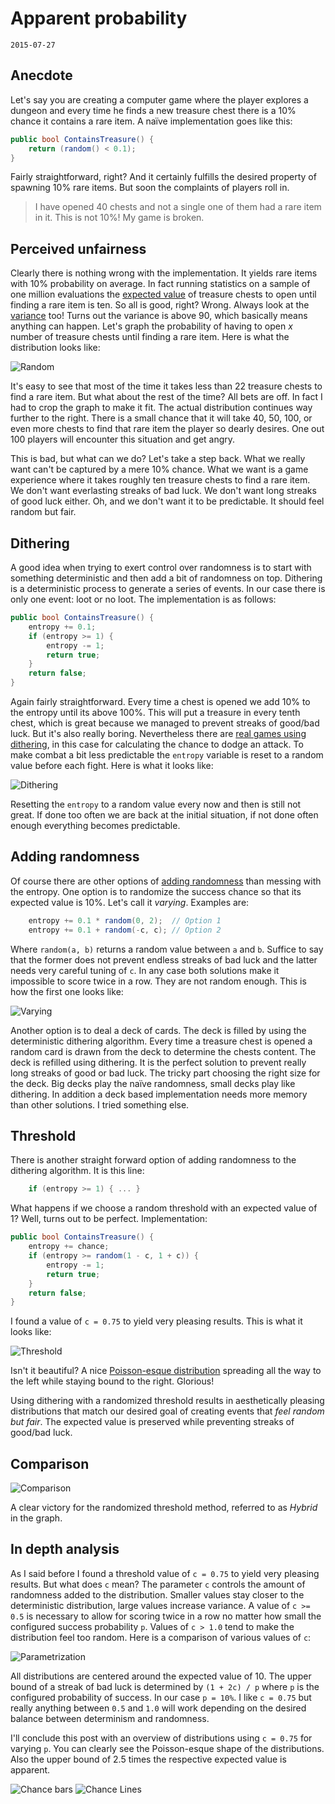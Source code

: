 # Apparent probability
`2015-07-27`

## Anecdote

Let's say you are creating a computer game where the player explores a dungeon and every time he finds a new treasure chest there is a 10% chance it contains a rare item. A naïve implementation goes like this:

```csharp
public bool ContainsTreasure() {
    return (random() < 0.1);
}
```

Fairly straightforward, right? And it certainly fulfills the desired property of spawning 10% rare items. But soon the complaints of players roll in.
> I have opened 40 chests and not a single one of them had a rare item in it. This is not 10%! My game is broken.

## Perceived unfairness

Clearly there is nothing wrong with the implementation. It yields rare items with 10% probability on average. In fact running statistics on a sample of one million evaluations the [expected value](https://en.wikipedia.org/wiki/Expected_value) of treasure chests to open until finding a rare item is ten. So all is good, right? Wrong. Always look at the [variance](https://en.wikipedia.org/wiki/Variance) too! Turns out the variance is above 90, which basically means anything can happen. Let's graph the probability of having to open *x* number of treasure chests until finding a rare item. Here is what the distribution looks like:

![Random](apparent-probability/random.png)

It's easy to see that most of the time it takes less than 22 treasure chests to find a rare item. But what about the rest of the time? All bets are off. In fact I had to crop the graph to make it fit. The actual distribution continues way further to the right. There is a small chance that it will take 40, 50, 100, or even more chests to find that rare item the player so dearly desires. One out 100 players will encounter this situation and get angry.

This is bad, but what can we do? Let's take a step back. What we really want can't be captured by a mere 10% chance. What we want is a game experience where it takes roughly ten treasure chests to find a rare item. We don't want everlasting streaks of bad luck. We don't want long streaks of good luck either. Oh, and we don't want it to be predictable. It should feel random but fair.

## Dithering

A good idea when trying to exert control over randomness is to start with something deterministic and then add a bit of randomness on top. Dithering is a deterministic process to generate a series of events. In our case there is only one event: loot or no loot. The implementation is as follows:

```csharp
public bool ContainsTreasure() {
    entropy += 0.1;
    if (entropy >= 1) {
        entropy -= 1;
        return true;
    }
    return false;
}
```

Again fairly straightforward. Every time a chest is opened we add 10% to the entropy until its above 100%. This will put a treasure in every tenth chest, which is great because we managed to prevent streaks of good/bad luck. But it's also really boring. Nevertheless there are [real games using dithering](http://pathofexile.gamepedia.com/Evasion#Mechanics), in this case for calculating the chance to dodge an attack. To make combat a bit less predictable the `entropy` variable is reset to a random value before each fight. Here is what it looks like:

![Dithering](apparent-probability/dithering.png)

Resetting the `entropy` to a random value every now and then is still not great. If done too often we are back at the initial situation, if not done often enough everything becomes predictable.

## Adding randomness

Of course there are other options of [adding randomness](http://gamedev.stackexchange.com/a/95696/6655) than messing with the entropy. One option is to randomize the success chance so that its expected value is 10%. Let's call it *varying*. Examples are:

```csharp
    entropy += 0.1 * random(0, 2);  // Option 1
    entropy += 0.1 + random(-c, c); // Option 2
```

Where `random(a, b)` returns a random value between `a` and `b`. Suffice to say that the former does not prevent endless streaks of bad luck and the latter needs very careful tuning of `c`. In any case both solutions make it impossible to score twice in a row. They are not random enough. This is how the first one looks like:

![Varying](apparent-probability/varying.png)

Another option is to deal a deck of cards. The deck is filled by using the deterministic dithering algorithm. Every time a treasure chest is opened a random card is drawn from the deck to determine the chests content. The deck is refilled using dithering. It is the perfect solution to prevent really long streaks of good or bad luck. The tricky part choosing the right size for the deck. Big decks play the naïve randomness, small decks play like dithering. In addition a deck based implementation needs more memory than other solutions. I tried something else.

## Threshold

There is another straight forward option of adding randomness to the dithering algorithm. It is this line:

```csharp
    if (entropy >= 1) { ... }
```

What happens if we choose a random threshold with an expected value of 1? Well, turns out to be perfect. Implementation:

```csharp
public bool ContainsTreasure() {
    entropy += chance;
    if (entropy >= random(1 - c, 1 + c)) {
        entropy -= 1;
        return true;
    }
    return false;
}
```

I found a value of `c = 0.75` to yield very pleasing results. This is what it looks like:

![Threshold](apparent-probability/threshold.png)

Isn't it beautiful? A nice [Poisson-esque distribution](https://en.wikipedia.org/wiki/Poisson_distribution) spreading all the way to the left while staying bound to the right. Glorious!

Using dithering with a randomized threshold results in aesthetically pleasing distributions that match our desired goal of creating events that *feel random but fair*. The expected value is preserved while preventing streaks of good/bad luck.

## Comparison

![Comparison](apparent-probability/comparison.png)

A clear victory for the randomized threshold method, referred to as *Hybrid* in the graph.

## In depth analysis

As I said before I found a threshold value of `c = 0.75` to yield very pleasing results. But what does `c` mean? The parameter `c` controls the amount of randomness added to the distribution. Smaller values stay closer to the deterministic distribution, large values increase variance. A value of `c >= 0.5` is necessary to allow for scoring twice in a row no matter how small the configured success probability `p`. Values of `c > 1.0` tend to make the distribution feel too random. Here is a comparison of various values of `c`:

![Parametrization](apparent-probability/parametrization.png)

All distributions are centered around the expected value of 10. The upper bound of a streak of bad luck is determined by `(1 + 2c) / p` where `p` is the configured probability of success. In our case `p = 10%`. I like `c = 0.75` but really anything between `0.5` and `1.0` will work depending on the desired balance between determinism and randomness.

I'll conclude this post with an overview of distributions using `c = 0.75` for varying `p`. You can clearly see the Poisson-esque shape of the distributions. Also the upper bound of 2.5 times the respective expected value is apparent.

![Chance bars](apparent-probability/chance-bars.png)
![Chance Lines](apparent-probability/chance-lines.png)
